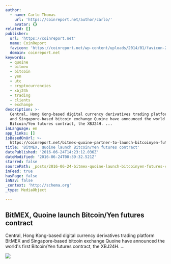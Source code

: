 ```yaml
---
author:
  - name: Carlo Thomas
    url: 'https://coinreport.net/author/carlo/'
    avatar: {}
related: []
publisher:
  url: 'https://coinreport.net'
  name: CoinReport
  favicon: 'https://coinreport.net/wp-content/uploads/2014/01/favicon-2.ico'
  domain: coinreport.net
keywords:
  - quoine
  - bitmex
  - bitcoin
  - yen
  - utc
  - cryptocurrencies
  - xbj24h
  - trading
  - clients
  - exchange
description: >-
  Central, Hong Kong-based digital currency derivatives trading platform BitMEX
  and Singapore-based bitcoin exchange Quoine have announced the world's first
  Bitcoin/Yen futures contract, the XBJ24H. ...
inLanguage: en
app_links: []
isBasedOnUrl: >-
  https://coinreport.net/bitmex-quoine-partner-to-launch-bitcoinyen-futures-contract/
title: 'BitMEX, Quoine launch Bitcoin/Yen futures contract'
datePublished: '2016-06-24T14:23:12.036Z'
dateModified: '2016-06-24T00:39:32.521Z'
starred: false
sourcePath: _posts/2016-06-24-bitmex-quoine-launch-bitcoinyen-futures-contract.md
inFeed: true
hasPage: false
inNav: false
_context: 'http://schema.org'
_type: MediaObject

---
```

<article style=""><h1>BitMEX, Quoine launch Bitcoin/Yen futures contract</h1><p>Central, Hong Kong-based digital currency derivatives trading platform BitMEX and Singapore-based bitcoin exchange Quoine have announced the world's first Bitcoin/Yen futures contract, the XBJ24H. ...</p><img src="https://coinreport.net/wp-content/uploads/2016/06/BitMEX-logo-SQUARED-150x150.png" /></article>